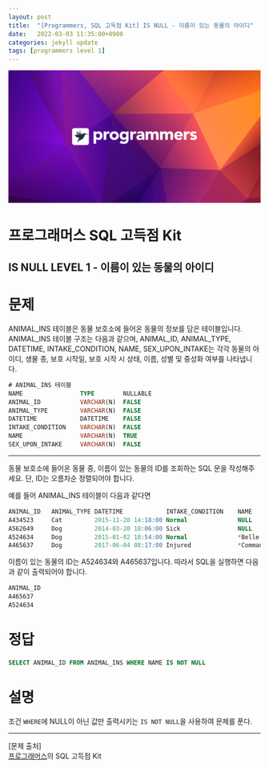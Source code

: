 ```yaml
---
layout: post
title:  "[Programmers, SQL 고득점 Kit] IS NULL - 이름이 있는 동물의 아이디"
date:   2022-03-03 11:35:00+0900
categories: jekyll update
tags: [programmers level 1]
---
```


<p align="center"><img src="/assets/img/blog/정보/프로그래머스.png"></p>

# 프로그래머스 SQL 고득점 Kit
## IS NULL LEVEL 1 - 이름이 있는 동물의 아이디

# 문제
ANIMAL_INS 테이블은 동물 보호소에 들어온 동물의 정보를 담은 테이블입니다. ANIMAL_INS 테이블 구조는 다음과 같으며, ANIMAL_ID, ANIMAL_TYPE, DATETIME, INTAKE_CONDITION, NAME, SEX_UPON_INTAKE는 각각 동물의 아이디, 생물 종, 보호 시작일, 보호 시작 시 상태, 이름, 성별 및 중성화 여부를 나타냅니다.  

```sql
# ANIMAL_INS 테이블
NAME                TYPE        NULLABLE
ANIMAL_ID           VARCHAR(N)	FALSE
ANIMAL_TYPE         VARCHAR(N)	FALSE
DATETIME            DATETIME	FALSE
INTAKE_CONDITION    VARCHAR(N)	FALSE
NAME                VARCHAR(N)	TRUE
SEX_UPON_INTAKE     VARCHAR(N)	FALSE
```
  
---
  
동물 보호소에 들어온 동물 중, 이름이 있는 동물의 ID를 조회하는 SQL 문을 작성해주세요. 단, ID는 오름차순 정렬되어야 합니다.

예를 들어 ANIMAL_INS 테이블이 다음과 같다면
```sql
ANIMAL_ID	ANIMAL_TYPE	DATETIME	        INTAKE_CONDITION	NAME	SEX_UPON_INTAKE
A434523	    Cat	        2015-11-20 14:18:00	Normal	            NULL	Spayed Female
A562649	    Dog	        2014-03-20 18:06:00	Sick	            NULL	Spayed Female
A524634	    Dog	        2015-01-02 18:54:00	Normal	            *Belle	Intact Female
A465637	    Dog	        2017-06-04 08:17:00	Injured	            *Commander	Neutered Male
```
이름이 있는 동물의 ID는 A524634와 A465637입니다. 따라서 SQL을 실행하면 다음과 같이 출력되어야 합니다.
```sql
ANIMAL_ID
A465637
A524634
```
# 정답
```sql
SELECT ANIMAL_ID FROM ANIMAL_INS WHERE NAME IS NOT NULL
```
  
# 설명
조건 `WHERE`에 NULL이 아닌 값만 출력시키는 `IS NOT NULL`을 사용하여 문제를 푼다.  
  

---
[문제 출처]  
[프로그래머스](https://programmers.co.kr/)의 SQL 고득점 Kit  